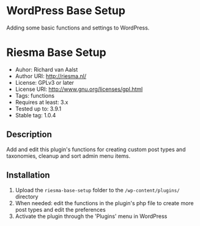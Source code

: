 WordPress Base Setup
========================

Adding some basic functions and settings to WordPress.


# Riesma Base Setup

- Auhor: Richard van Aalst
- Author URI: http://riesma.nl/
- License: GPLv3 or later
- License URI: http://www.gnu.org/licenses/gpl.html
- Tags: functions
- Requires at least: 3.x
- Tested up to: 3.9.1
- Stable tag: 1.0.4


## Description

Add and edit this plugin's functions for creating custom post types and taxonomies, cleanup and sort admin menu items.


## Installation

1. Upload the `riesma-base-setup` folder to the `/wp-content/plugins/` directory
2. When needed: edit the functions in the plugin's php file to create more post types and edit the preferences
3. Activate the plugin through the 'Plugins' menu in WordPress
